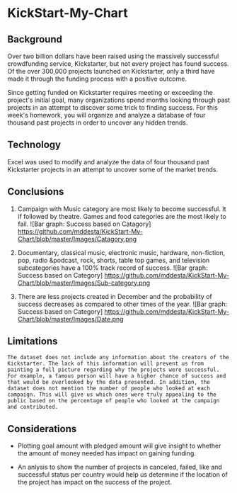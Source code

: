 # KickStart-My-Chart

## Background 
Over two billion dollars have been raised using the massively successful crowdfunding service, Kickstarter, but not every project has found success. Of the over 300,000 projects launched on Kickstarter, only a third have made it through the funding process with a positive outcome.

Since getting funded on Kickstarter requires meeting or exceeding the project's initial goal, many organizations spend months looking through past projects in an attempt to discover some trick to finding success. For this week's homework, you will organize and analyze a database of four thousand past projects in order to uncover any hidden trends.

## Technology

Excel was used to modify and analyze the data of four thousand past Kickstarter projects in an attempt to uncover some of the market trends.

## Conclusions

1. Campaign with Music category are most likely to become successful. It if followed by theatre. Games and food categories are the most likely to fail. 
    ![Bar graph: Success based on Catagory] https://github.com/mddesta/KickStart-My-Chart/blob/master/Images/Catagory.png
    
2. Documentary, classical music, electronic music, hardware, non-fiction, pop, radio &podcast, rock, shorts, table top games, and television subcategories have a 100% track record of success. 
    ![Bar graph: Success based on Category] https://github.com/mddesta/KickStart-My-Chart/blob/master/Images/Sub-category.png
    
 3. There are less projects created in December and the probability of success decreases as compared to other times of the year. 
    ![Bar graph: Success based on Category] https://github.com/mddesta/KickStart-My-Chart/blob/master/Images/Date.png

## Limitations

    The dataset does not include any information about the creators of the Kickstarter. The lack of this information will prevent us from painting a full picture regarding why the projects were successful. For example, a famous person will have a higher chance of success and that would be overlooked by the data presented. In addition, the dataset does not mention the number of people who looked at each campaign. This will give us which ones were truly appealing to the public based on the percentage of people who looked at the campaign and contributed. 
    
## Considerations

*	Plotting goal amount with pledged amount will give insight to whether the amount of money needed has impact on gaining funding. 

*	An anlysis to show the number of projects in canceled, failed, like and successful status per country would help us determine if the location of the project has impact on the success of the project. 



